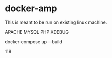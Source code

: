 # docker-amp

This is meant to be run on existing linux machine.

APACHE
MYSQL
PHP
XDEBUG

docker-compose up --build


118

